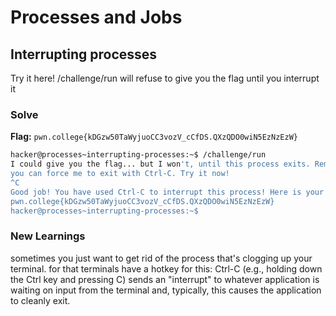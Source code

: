 # Processes and Jobs

## Interrupting processes
Try it here! /challenge/run will refuse to give you the flag until you interrupt it

### Solve
**Flag:** `pwn.college{kDGzw50TaWyjuoCC3vozV_cCfDS.QXzQDO0wiN5EzNzEzW}`

```bash
hacker@processes~interrupting-processes:~$ /challenge/run
I could give you the flag... but I won't, until this process exits. Remember, 
you can force me to exit with Ctrl-C. Try it now!
^C
Good job! You have used Ctrl-C to interrupt this process! Here is your flag:
pwn.college{kDGzw50TaWyjuoCC3vozV_cCfDS.QXzQDO0wiN5EzNzEzW}
hacker@processes~interrupting-processes:~$ 
```
### New Learnings
 sometimes you just want to get rid of the process that's clogging up your terminal. for that terminals have a hotkey for this: Ctrl-C (e.g., holding down the Ctrl key and pressing C) sends an "interrupt" to whatever application is waiting on input from the terminal and, typically, this causes the application to cleanly exit.
